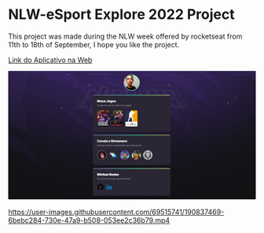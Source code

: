 # NLW-eSport Explore 2022 Project

This project was made during the NLW week offered by rocketseat from 11th to 18th of September, I hope you like the project.

[Link do Aplicativo na Web](https://nlw-explore-2022-gabriel-santos.netlify.app)

<img src="./assets/ImgWeb.jpeg"/>

https://user-images.githubusercontent.com/69515741/190837469-6bebc284-730e-47a9-b508-053ee2c36b79.mp4

